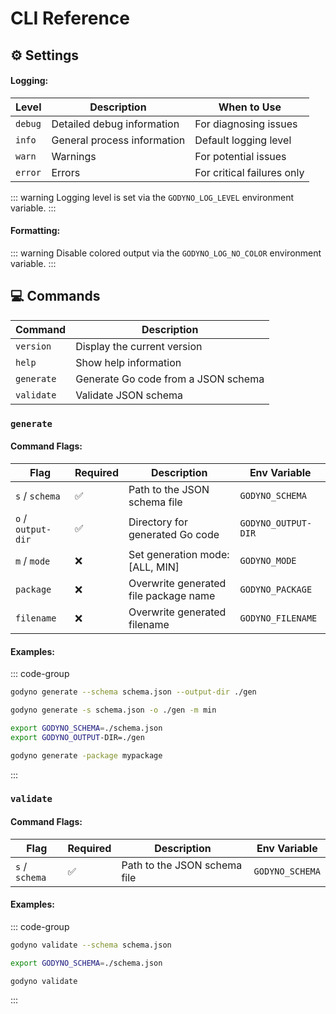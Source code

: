 # CLI Reference

## ⚙️ Settings

#### Logging:

| Level   | Description                 | When to Use                |
| ------- | --------------------------- | -------------------------- |
| `debug` | Detailed debug information  | For diagnosing issues      |
| `info`  | General process information | Default logging level      |
| `warn`  | Warnings                    | For potential issues       |
| `error` | Errors                      | For critical failures only |

::: warning Logging level is set via the `GODYNO_LOG_LEVEL` environment variable.
:::

#### Formatting:

::: warning Disable colored output via the `GODYNO_LOG_NO_COLOR` environment variable.
:::

## 💻 Commands

| Command    | Description                         |
| ---------- | ----------------------------------- |
| `version`  | Display the current version         |
| `help`     | Show help information               |
| `generate` | Generate Go code from a JSON schema |
| `validate` | Validate JSON schema                |

### `generate`

#### Command Flags:

| Flag               | Required | Description                           | Env Variable        |
| ------------------ | -------- | ------------------------------------- | ------------------- |
| `s` / `schema`     | ✅       | Path to the JSON schema file          | `GODYNO_SCHEMA`     |
| `o` / `output-dir` | ✅       | Directory for generated Go code       | `GODYNO_OUTPUT-DIR` |
| `m` / `mode`       | ❌       | Set generation mode: [ALL, MIN]       | `GODYNO_MODE`       |
| `package`          | ❌       | Overwrite generated file package name | `GODYNO_PACKAGE`    |
| `filename`         | ❌       | Overwrite generated filename          | `GODYNO_FILENAME`   |

#### Examples:

::: code-group

```bash [default]
godyno generate --schema schema.json --output-dir ./gen
```

```bash [short]
godyno generate -s schema.json -o ./gen -m min
```

```bash [env]
export GODYNO_SCHEMA=./schema.json
export GODYNO_OUTPUT-DIR=./gen

godyno generate -package mypackage
```

:::

### `validate`

#### Command Flags:

| Flag           | Required | Description                  | Env Variable    |
| -------------- | -------- | ---------------------------- | --------------- |
| `s` / `schema` | ✅       | Path to the JSON schema file | `GODYNO_SCHEMA` |

#### Examples:

::: code-group

```bash [default]
godyno validate --schema schema.json
```

```bash [env]
export GODYNO_SCHEMA=./schema.json

godyno validate
```

:::
